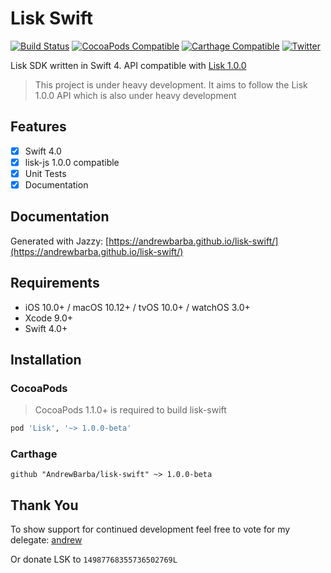 Lisk Swift
==========

[![Build Status](https://www.bitrise.io/app/b15eedbea467ee22/status.svg?token=RkzlwvQLLXXn5w1J1z2tpQ&branch=master)](https://www.bitrise.io/app/b15eedbea467ee22)
[![CocoaPods Compatible](https://img.shields.io/cocoapods/v/Lisk.svg)](https://img.shields.io/cocoapods/v/Lisk.svg)
[![Carthage Compatible](https://img.shields.io/badge/Carthage-compatible-4BC51D.svg?style=flat)](https://github.com/Carthage/Carthage)
[![Twitter](https://img.shields.io/badge/twitter-@andrew_barba-blue.svg?style=flat)](http://twitter.com/andrew_barba)

Lisk SDK written in Swift 4. API compatible with [Lisk 1.0.0](https://docs.lisk.io/docs)

> This project is under heavy development. It aims to follow the Lisk 1.0.0 API which is also under heavy development

## Features

- [x] Swift 4.0
- [x] lisk-js 1.0.0 compatible
- [x] Unit Tests
- [x] Documentation

## Documentation

Generated with Jazzy: [https://andrewbarba.github.io/lisk-swift/](https://andrewbarba.github.io/lisk-swift/)

## Requirements

- iOS 10.0+ / macOS 10.12+ / tvOS 10.0+ / watchOS 3.0+
- Xcode 9.0+
- Swift 4.0+

## Installation

### CocoaPods

> CocoaPods 1.1.0+ is required to build lisk-swift

```ruby
pod 'Lisk', '~> 1.0.0-beta'
```

### Carthage

```ogdl
github "AndrewBarba/lisk-swift" ~> 1.0.0-beta
```

## Thank You

To show support for continued development feel free to vote for my delegate: [andrew](https://explorer.lisk.io/delegate/14987768355736502769L)

Or donate LSK to `14987768355736502769L`

